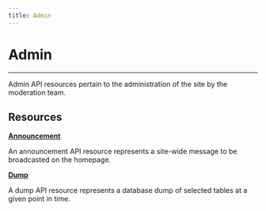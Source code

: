 ```yaml
---
title: Admin
---
```


# Admin

---

Admin API resources pertain to the administration of the site by the moderation team.

## Resources

**[Announcement](/admin/announcement/)**

An announcement API resource represents a site-wide message to be broadcasted on the homepage. 

**[Dump](/admin/dump/)**

A dump API resource represents a database dump of selected tables at a given point in time. 